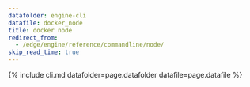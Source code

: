```yaml
---
datafolder: engine-cli
datafile: docker_node
title: docker node
redirect_from:
  - /edge/engine/reference/commandline/node/
skip_read_time: true
---
```

<!--
This page is automatically generated from Docker's source code. If you want to
suggest a change to the text that appears here, open a ticket or pull request
in the source repository on GitHub:

https://github.com/docker/cli
-->
{% include cli.md datafolder=page.datafolder datafile=page.datafile %}
